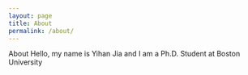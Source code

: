 ```yaml
---
layout: page
title: About
permalink: /about/
---
```

About
Hello, my name is Yihan Jia and I am a Ph.D. Student at Boston University
